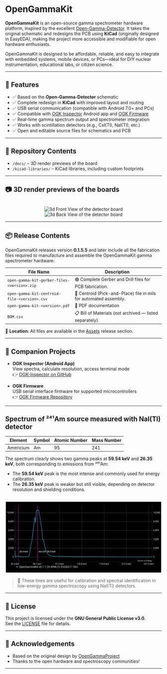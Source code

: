 # OpenGammaKit

**OpenGammaKit** is an open-source gamma spectrometer hardware platform, inspired by the excellent [Open-Gamma-Detector](https://github.com/OpenGammaProject/Open-Gamma-Detector). It takes the original schematic and redesigns the PCB using **KiCad** (originally designed in EasyEDA), making the project more accessible and modifiable for open hardware enthusiasts.

OpenGammaKit is designed to be affordable, reliable, and easy to integrate with embedded systems, mobile devices, or PCs—ideal for DIY nuclear instrumentation, educational labs, or citizen science.

---

## 🔧 Features

- ✅ Based on the **Open-Gamma-Detector** schematic  
- ✅ Complete redesign in **KiCad** with improved layout and routing  
- ✅ USB serial communication (compatible with Android 7.0+ and PCs)  
- ✅ Compatible with [OGK Inspector](https://github.com/vikulin/OGK-Inspector) Android app and [OGK Firmware](https://github.com/vikulin/OGK-Firmware) 
- ✅ Real-time gamma spectrum output and spectrometer integration  
- ✅ Works with scintillation detectors (e.g., CsI(Tl), NaI(Tl), etc.)  
- ✅ Open and editable source files for schematics and PCB

---

## 📂 Repository Contents

- `/docs/` – 3D render previews of the board
- `/kicad-libraries/` – KiCad libraries, including custom footprints

---

## 📷 3D render previews of the boards

<p align="center">
  <br>
  <img alt="3d Front View of the detector board" title="3d Front View of the detector board" width="500px" src="releases/latest/download/pcb-3dview-latest-f.png">
  <br>
  <img alt="3d Back View of the detector board" title="3d Back View of the detector board" width="500px" 
  src="releases/latest/download/pcb-3dview-latest-b.png">
</p>

---

## 📦 Release Contents

OpenGammaKit releases version **0.1.5.5** and later include all the fabrication files required to manufacture and assemble the OpenGammaKit gamma spectrometer hardware:

| File Name                                     | Description                                                                |
| --------------------------------------------- | -------------------------------------------------------------------------- |
| `open-gamma-kit-gerber-files-<version>.zip`   | 🟢 Complete Gerber and Drill files for PCB fabrication.                    |
| `open-gamma-kit-centroid-file-<version>.csv`  | 📍 Centroid (Pick-and-Place) file in mils for automated assembly.          |
| `open-gamma-kit-<version>.pdf`                | 📄 PDF documentation                                                       |
| `BOM.csv`                                     | 📋 Bill of Materials (not archived — listed separately).                   |

📁 **Location**: All files are available in the [Assets](https://github.com/vikulin/OpenGammaKit/releases) release section.

---

## 🧠 Companion Projects

- **OGK Inspector (Android App)**  
  View spectra, calculate resolution, access terminal mode  
  👉 [OGK-Inspector on GitHub](https://github.com/vikulin/OGK-Inspector)

- **OGK Firmware**  
  USB serial interface firmware for supported microcontrollers  
  👉 [OGK Firmware Repository](https://github.com/vikulin/OGK-Firmware)

---

## Spectrum of ²⁴¹Am source measured with NaI(Tl) detector
| Element | Symbol | Atomic Number | Mass Number |
|---------|--------|----------------|--------------|
| Americium | Am     | 95             | 241          |

The spectrum clearly shows two gamma peaks at **59.54 keV** and **26.35 keV**, both corresponding to emissions from ²⁴¹Am:

- The **59.54 keV** peak is the most intense and commonly used for energy calibration.
- The **26.35 keV** peak is weaker but still visible, depending on detector resolution and shielding conditions.

<p align="center">
  <br>
  <img alt="Am-241" title="Am-241 10 minutes spectrum" width="500px" src="docs/Am-241-10m-h.png">
</p>

> 📌 These lines are useful for calibration and spectral identification in low-energy gamma spectroscopy using NaI(Tl) detectors.

---

## 📜 License

This project is licensed under the **GNU General Public License v3.0**.  
See the [LICENSE](LICENSE) file for details.

---

## 🙌 Acknowledgements

- Based on the original design by [OpenGammaProject](https://github.com/OpenGammaProject/Open-Gamma-Detector)  
- Thanks to the open hardware and spectroscopy communities!

---
